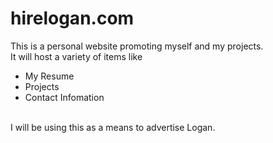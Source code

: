 # hirelogan.com

This is a personal website promoting myself and my projects. <br>
It will host a variety of items like
- My Resume
- Projects
- Contact Infomation
<br>
I will be using this as a means to advertise Logan.
